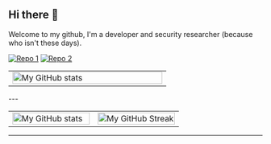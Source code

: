 ## Hi there 👋

Welcome to my github, I'm a developer and security researcher (because who isn't these days). 

[![Repo 1](https://img.shields.io/badge/Repo%201-8A2BE2?style=for-the-badge&logo=github&logoColor=white)](https://github.com/AtlasWiki/EndPointer)
[![Repo 2](https://img.shields.io/badge/Repo%201-8A2BE2?style=for-the-badge&logo=github&logoColor=white)](https://github.com/LordCat/PlaceHolder-Extension)



<table>
  <tr>
      <p width="100%">
  </tr>
  <tr>
    <td width="50%">
       <img src="https://github-readme-stats.vercel.app/api/top-langs/?username=LordCat&theme=radical" alt="My GitHub stats" width="100%">
    </td>
  </tr>
</table>
---

<table>
  <tr>
    <td width="50%">
      <img src="https://github-readme-stats.vercel.app/api?username=LordCat&show_icons=true&theme=radical" alt="My GitHub stats" width="100%">
    </td>
    <td width="50%">
      <img src="https://github-readme-streak-stats.herokuapp.com/?user=LordCat&theme=radical" alt="My GitHub Streak" width="100%">
    </td>
  </tr>
</table>

---
